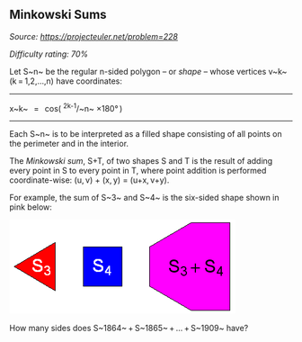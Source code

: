 Minkowski Sums
--------------

*Source: https://projecteuler.net/problem=228*


*Difficulty rating: 70%*

Let S~n~ be the regular n-sided polygon – or *shape* – whose vertices
v~k~ (k = 1,2,…,n) have coordinates:

  ------------------------------------ ------------------------------------
  x~k~   =   cos( <sup>2k-1</sup>/~n~ ×180° )
  ------------------------------------ ------------------------------------

Each S~n~ is to be interpreted as a filled shape consisting of all
points on the perimeter and in the interior.

The *Minkowski sum*, S+T, of two shapes S and T is the result of adding
every point in S to every point in T, where point addition is performed
coordinate-wise: (u, v) + (x, y) = (u+x, v+y).

For example, the sum of S~3~ and S~4~ is the six-sided shape shown in
pink below:

![picture showing S\_3 + S\_4](img/p228.png)

How many sides does S~1864~ + S~1865~ + … + S~1909~ have?
